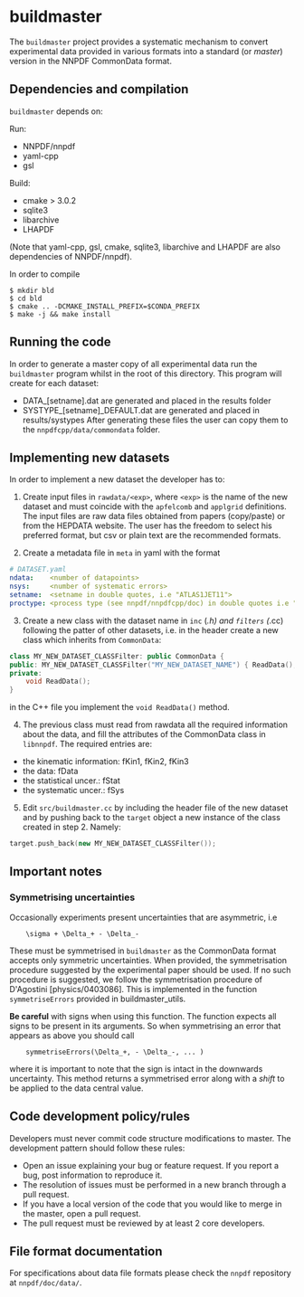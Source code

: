 # buildmaster

The `buildmaster` project provides a systematic mechanism to convert
experimental data provided in various formats into a standard (or *master*)
version in the NNPDF CommonData format.

## Dependencies and compilation

`buildmaster` depends on:

Run:

- NNPDF/nnpdf
- yaml-cpp
- gsl

Build:

- cmake > 3.0.2
- sqlite3
- libarchive
- LHAPDF

(Note that yaml-cpp, gsl, cmake, sqlite3, libarchive and LHAPDF are also
dependencies of NNPDF/nnpdf).

In order to compile

```
$ mkdir bld
$ cd bld
$ cmake .. -DCMAKE_INSTALL_PREFIX=$CONDA_PREFIX
$ make -j && make install
```

## Running the code

In order to generate a master copy of all experimental data run the
`buildmaster` program whilst in the root of this directory. This program will create for each dataset:
- DATA_[setname].dat are generated and placed in the results folder
- SYSTYPE_[setname]_DEFAULT.dat are generated and placed in results/systypes
After generating these files the user can copy them to the `nnpdfcpp/data/commondata` folder.


## Implementing new datasets

In order to implement a new dataset the developer has to:

1. Create input files in `rawdata/<exp>`, where `<exp>` is the name of
the new dataset and must coincide with the `apfelcomb` and `applgrid`
definitions. The input files are raw data files obtained from papers
(copy/paste) or from the HEPDATA website. The user has the freedom to
select his preferred format, but csv or plain text are the recommended
formats.

2. Create a metadata file in `meta` in yaml with the format
```yaml
# DATASET.yaml
ndata:    <number of datapoints>
nsys:     <number of systematic errors>
setname:  <setname in double quotes, i.e "ATLAS1JET11">
proctype: <process type (see nnpdf/nnpdfcpp/doc) in double quotes i.e "JET")
```

3. Create a new class with the dataset name in `inc` (*.h) and
`filters` (*.cc) following the patter of other datasets, i.e. in the
header create a new class which inherits from `CommonData`:
```c++
class MY_NEW_DATASET_CLASSFilter: public CommonData {
public: MY_NEW_DATASET_CLASSFilter("MY_NEW_DATASET_NAME") { ReadData(); }
private:
	void ReadData();
}
```
in the C++ file you implement the `void ReadData()` method.

4. The previous class must read from rawdata all the required
information about the data, and fill the attributes of the CommonData
class in `libnnpdf`. The required entries are:
- the kinematic information: fKin1, fKin2, fKin3
- the data: fData
- the statistical uncer.: fStat
- the systematic uncer.: fSys

5. Edit `src/buildmaster.cc` by including the header file of the new
dataset and by pushing back to the `target` object a new instance of
the class created in step 2. Namely:
```c++
target.push_back(new MY_NEW_DATASET_CLASSFilter());
```

## Important notes

### Symmetrising uncertainties

Occasionally experiments present uncertainties that are asymmetric, i.e

```
    \sigma + \Delta_+ - \Delta_-
```

These must be symmetrised in `buildmaster` as the CommonData format accepts only
symmetric uncertainties. When provided, the symmetrisation procedure suggested
by the experimental paper should be used. If no such procedure is suggested, we
follow the symmetrisation procedure of D'Agostini [physics/0403086]. This is
implemented in the function `symmetriseErrors` provided in buildmaster_utils.

**Be careful** with signs when using this function. The function expects all
signs to be present in its arguments. So when symmetrising an error that
appears as above you should call

```
    symmetriseErrors(\Delta_+, - \Delta_-, ... )
``` 

where it is important to note that the sign is intact in the downwards
uncertainty. This method returns a symmetrised error along with a *shift* to be
applied to the data central value.


## Code development policy/rules

Developers must never commit code structure modifications to master. The development pattern should follow these rules:
- Open an issue explaining your bug or feature request. If you report a bug, post information to reproduce it.
- The resolution of issues must be performed in a new branch through a pull request.
- If you have a local version of the code that you would like to merge in the master, open a pull request.
- The pull request must be reviewed by at least 2 core developers.

## File format documentation

For specifications about data file formats please check the `nnpdf` repository at `nnpdf/doc/data/`.

